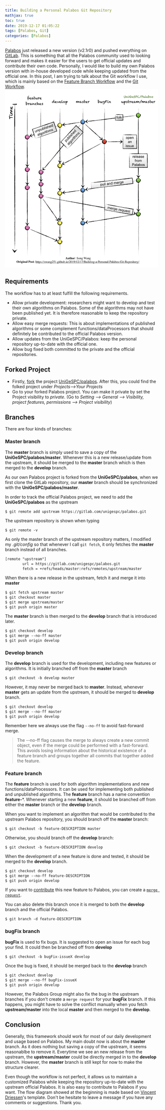 ```yaml
---
title: Building a Personal Palabos Git Repository
mathjax: true
toc: true
date: 2019-12-17 01:05:22
tags: [Palabos, Git]
categories: [Palabos]
---
```

[Palabos](https://palabos.unige.ch/) just released a new version (v2.1r0) and pushed everything on [GitLab](https://gitlab.com/unigespc/palabos). This is something that all the Palabos community used to looking forward and makes it easier for the users to get official updates and contribute their own code. Personally, I would like to build my own Palabos version with in-house developed code while keeping updated from the official one. In this post, I am trying to talk about the Git workflow I use, which is mainly based on the [Feature Branch Workflow](https://www.atlassian.com/git/tutorials/comparing-workflows/feature-branch-workflow) and the [Git Workflow](https://nvie.com/posts/a-successful-git-branching-model/).
![](/images/20191217/PalabosGitFlow.jpg)
<!--more-->
## Requirements
The workflow has to at least fulfill the following requirements.
- Allow private development: researchers might want to develop and test their own algorithms on Palabos. Some of the algorithms may not have been published yet. It is therefore reasonable to keep the repository private.
- Allow easy merge requests: This is about implementations of published algorithms or some complement functions/dataProcessors that should definitely be contributed to the official Palabos version.
- Allow updates from the UniGeSPC/Palabos: keep the personal repository up-to-date with the official one.
- Allow bug fixed both committed to the private and the official repositories.



## Forked Project
- Firstly, [fork](https://docs.gitlab.com/ee/gitlab-basics/fork-project.html) the project [UniGeSPC/palabos](https://gitlab.com/unigespc/palabos). After this, you could find the folked project under *Projects-->Your Projects*
- Go to your forked Palabos project. You can make it private by set the Project visibility to *private*. (Go to *Setting -->  General --> Visibility, project features, permissions --> Project visibility*)

## Branches
There are four kinds of branches:

### Master branch
The **master** branch is simply used to save a copy of the **UniGeSPC/palabos/master**. Whenever this is a new release/update from the upstream, it should be merged to the **master** branch which is then merged to the **develop** branch.

As our own Palabos project is forked from the **UniGeSPC/palabos**, when we first clone the GitLab repository, our **master** branch should be synchronized with the **UniGeSPC/palabos/master**.

In order to track the official Palabos project, we need to add the **UniGeSPC/palabos** as the upstream
```
$ git remote add upstream https://gitlab.com/unigespc/palabos.git
```
The upstream repository is shown when typing
```
$ git remote -v
```
As only the master branch of the upstream repository matters, I modified my *.git/config* so that whenever I call `git fetch`, it only fetches the **master** branch instead of all branches.
```
[remote "upstream"]
        url = https://gitlab.com/unigespc/palabos.git
        fetch = +refs/heads/master:refs/remotes/upstream/master
```

When there is a new release in the upstream, fetch it and merge it into **master**
```
$ git fetch upstream master
$ git checkout master
$ git merge upstream/master
$ git push origin master
```
The **master** branch is then merged to the **develop** branch that is introduced later.
```
$ git checkout develop
$ git merge --no-ff master
$ git push origin develop
```

### Develop branch
The **develop** branch is used for the development, including new features or algorithms. It is initially branched off from the **master** branch
```
$ git checkout -b develop master
```

However, it may never be merged back to **master**. Instead, whenever **master** gets an update from the upstream, it should be merged to **develop** branch.
```
$ git checkout develop
$ git merge --no-ff master
$ git push origin develop
```
Remember here we always use the flag `--no-ff` to avoid fast-forward merge.

> The --no-ff flag causes the merge to always create a new commit object, even if the merge could be performed with a fast-forward. This avoids losing information about the historical existence of a feature branch and groups together all commits that together added the feature. 

### Feature branch
The **feature** branch is used for both algorithm implementations and new functions/dataProcessors. It can be used for implementing both published and unpublished algorithms. The **feature** branch has a name convention **feature-***. Whenever starting a new **feature**, it should be branched off from either the **master** branch or the **develop** branch.

When you want to implement an algorithm that would be contributed to the upstream Palabos repository, you should branch off the **master** branch:
```
$ git checkout -b feature-DESCRIPTION master
```
Otherwise, you should branch off the **develop** branch:
```
$ git checkout -b feature-DESCRIPTION develop
```

When the development of a new feature is done and tested, it should be merged to the **develop** branch. 
```
$ git checkout develop
$ git merge --no-ff feature-DESCRIPTION
$ git push origin develop
```

If you want to [contribute](https://gitlab.com/unigespc/palabos/blob/master/CONTRIBUTING.md) this new feature to Palabos, you can create a [`merge request`](https://docs.gitlab.com/ee/gitlab-basics/add-merge-request.html).

You can also delete this branch once it is merged to both the **develop** branch and the official Palabos.
```
$ git branch -d feature-DESCRIPTION
```

### bugFix branch
**bugFix**  is used to fix bugs. It is suggested to open an issue for each bug your find. It could then be branched off from **develop**
```
$ git checkout -b bugFix-issueX develop
```
Once the bug is fixed, it should be merged back to the **develop** branch
```
$ git checkout develop
$ git merge --no-ff bugFix-issueX
$ git push origin develop
```
However, the Palabos Group might also fix the bug in the upstream branches if you don't create a `merge request` for your **bugFix** branch. If this happens, you might have to solve the conflict manually when you fetch **upstream/master** into the local **master** and then merged to the **develop**.

## Conclusion
Generally, this framework should work for most of our daily development and usage based on Palabos. My main doubt now is about the **master** branch. As it does nothing but saving a copy of the upstream, it seems reasonablbe to remove it. Everytime we see an new release from the upstream, the **upstream/master** could be directly merged in to the **develop** branch. However, the **master** branch is still kept for now to make the structure clearer.

Even though the workflow is not perfect, it allows us to maintain a customized Palabos while keeping the repository up-to-date with the upstream official Palabos. It is also easy to contribute to Palabos if you want. The flow diagram showed at the beginning is made based on [Vincent Driessen](https://nvie.com/posts/a-successful-git-branching-model/)'s template. Don't be hesitate to leave a message if you have any comments or suggestions. Thank you.

